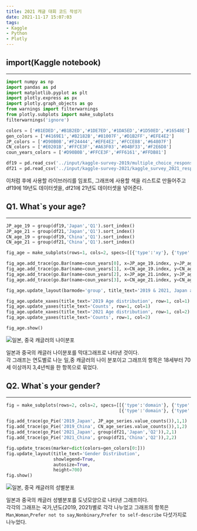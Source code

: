 ```yaml
---
title: 2021 캐글 대회 코드 작성기 
date: 2021-11-17 15:07:03
tags: 
- Kaggle
- Python
- Plotly
---
```


## import(Kaggle notebook)

---
```python
import numpy as np 
import pandas as pd
import matplotlib.pyplot as plt
import plotly.express as px
import plotly.graph_objects as go
from warnings import filterwarnings
from plotly.subplots import make_subplots
filterwarnings('ignore')

colors = ['#B1EDED','#B1B2ED','#1DE7ED','#1DA5ED','#1D50ED','#16548E']
gen_colors = ['#4169E1','#B2182B','#81007F','#D1B2FF','#EFE4E2']
JP_colors = ['#D90B0B','#F24444','#EFE4E2','#FCCE88','#64807F']
CN_colors = ['#E0201B','#FFCE3F','#A63F03','#04BF33','#F2E6D8']
coun_years_colors = ['#D90B0B','#FFCE3F','#FF6161','#FFDB81']

df19 = pd.read_csv('../input/kaggle-survey-2019/multiple_choice_responses.csv')
df21 = pd.read_csv('../input/kaggle-survey-2021/kaggle_survey_2021_responses.csv')
```
이처럼 후에 사용할 라이브러리를 임포트, 그래프에 사용할 색을 리스트로 만들어주고 df19에 19년도 데이터셋을, df21에 21년도 데이터셋을 넣어준다.

## Q1. What`s your age?

---

```python
JP_age_19 = group(df19,'Japan','Q1').sort_index()
JP_age_21 = group(df21,'Japan','Q1').sort_index()
CN_age_19 = group(df19,'China','Q1').sort_index()
CN_age_21 = group(df21,'China','Q1').sort_index()

fig_age = make_subplots(rows=1, cols=2, specs=[[{'type':'xy'}, {'type':'xy'}]])

fig_age.add_trace(go.Bar(name=coun_years[0], x=JP_age_19.index, y=JP_age_19.values, marker_color=coun_years_colors[2]),1,1)
fig_age.add_trace(go.Bar(name=coun_years[1], x=CN_age_19.index, y=CN_age_19.values, marker_color=coun_years_colors[3]),1,1)
fig_age.add_trace(go.Bar(name=coun_years[2], x=JP_age_21.index, y=JP_age_21.values, marker_color=coun_years_colors[0]),1,2)
fig_age.add_trace(go.Bar(name=coun_years[3], x=CN_age_21.index, y=CN_age_21.values, marker_color=coun_years_colors[1]),1,2)

fig_age.update_layout(barmode='group', title_text='2019 & 2021, Japan and China age distribution')

fig_age.update_xaxes(title_text='2019 Age distribution', row=1, col=1)
fig_age.update_yaxes(title_text='Counts', row=1, col=1)
fig_age.update_xaxes(title_text='2021 Age distribution', row=1, col=2)
fig_age.update_yaxes(title_text='Counts', row=1, col=2)

fig_age.show()
```

![일본, 중국 캐글러의 나이분포](/images/kaggle_graph/Q1gragh.png)  

일본과 중국의 캐글러 나이분포를 막대그래프로 나타낸 것이다.  
각 그래프는 연도별로 나눈 일,중 캐글러의 나이 분포이고 그래프의 항목은 18세부터 70세 이상까지 3,4년씩을 한 항목으로 묶었다.


## Q2. What`s your gender?

---

```python
fig = make_subplots(rows=2, cols=2, specs=[[{'type':'domain'}, {'type':'domain'}],
                                           [{'type':'domain'}, {'type':'domain'}]])

fig.add_trace(go_Pie('2019_Japan', JP_age_series.value_counts()),1,1)
fig.add_trace(go_Pie('2019_China', CN_age_series.value_counts()),1,2)
fig.add_trace(go_Pie('2021_Japan', group(df21,'Japan','Q2')),2,1)
fig.add_trace(go_Pie('2021_China', group(df21,'China','Q2')),2,2)

fig.update_traces(marker=dict(colors=gen_colors[0:]))
fig.update_layout(title_text='Gender Distribution',
                  showlegend=True,
                  autosize=True,
                  height=700)
fig.show()
```

![일본, 중국 캐글러의 성별분포](/images/kaggle_graph/Q2gragh.png)  
 
일본과 중국의 캐글러 성별분포를 도넛모양으로 나타낸 그래프이다.  
각각의 그래프는 국가,년도(2019, 2021)별로 각각 나누었고 그래프의 항목은 `Man`,`Woman`,`Prefer not to say`,`Nonbinary`,`Prefer to self-describe` 다섯가지로 나누었다.
